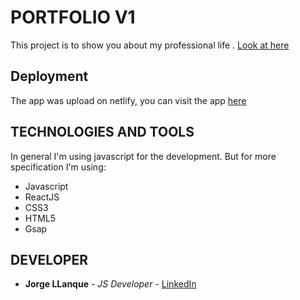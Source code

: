 # PORTFOLIO V1
This project is to show you about my professional life . [Look at here](https://jorgellanque.netlify.app/)

## Deployment
 The app was upload on netlify, you can visit the app [here](https://jorgellanque.netlify.app/)

## TECHNOLOGIES AND TOOLS
 In general I'm using javascript for the development. But for more specification I'm using:
 * Javascript
 * ReactJS
 * CSS3
 * HTML5
 * Gsap

## DEVELOPER
* **Jorge LLanque** - *JS Developer* - [LinkedIn](https://www.linkedin.com/in/jorgellanque)

